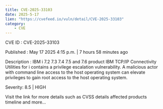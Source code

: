 ```yaml
---
title: CVE-2025-33103
date: 2025-5-17
lien: "https://cvefeed.io/vuln/detail/CVE-2025-33103"
category:
    - CVE
---
```


CVE ID : CVE-2025-33103

Published :  May 17
2025
4:15 p.m. | 7 hours
58 minutes ago

Description : IBM i 7.2
7.3
7.4
7.5
and 7.6 product IBM TCP/IP Connectivity Utilities for i contains a privilege escalation vulnerability. A malicious actor with command line access to the host operating system can elevate privileges to gain root access to the host operating system.

Severity: 8.5 | HIGH

Visit the link for more details
such as CVSS details
affected products
timeline
and more...
